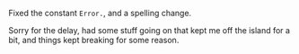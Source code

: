 Fixed the constant `Error.`, and a spelling change.

Sorry for the delay, had some stuff going on that kept me off the island for a bit, and things kept breaking for some reason.